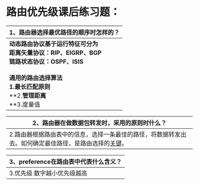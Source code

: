 # 路由优先级课后练习题：









| 1、路由器选择最优路径的顺序时怎样的？                        |
| ------------------------------------------------------------ |
| **动态路由协议基于运行特征可分为**<br />**距离矢量协议：RIP、EIGRP、BGP**<br />**链路状态协议：OSPF、ISIS**<br /><br />**通用的路由选择算法**<br />**1.最长匹配原则**<br />**2.**管理距离**<br />**3.度量值 |



| 2、路由器在做数据包转发时，采用的原则时什么？                |
| ------------------------------------------------------------ |
| 2.路由器根据路由表中的信息，选择一条最佳的路径，将数据转发出去。如何确定最佳路径，是路由选择的[关键](https://baike.baidu.com/item/关键/33183)。 |



| 3、preference在路由表中代表什么含义？ |
| ------------------------------------- |
| 3.优先级 数字越小优先级越高           |

